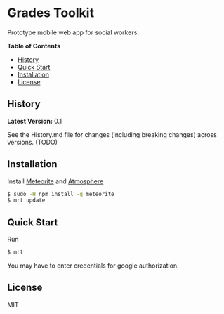 Grades Toolkit
==============

Prototype mobile web app for social workers.

**Table of Contents**

- [History](#history)
- [Quick Start](#quick-start)
- [Installation](#installation)
- [License](#license)

## History

**Latest Version:** 0.1

See the History.md file for changes (including breaking changes) across
versions. (TODO)

## Installation

Install [Meteorite](https://github.com/oortcloud/meteorite) and [Atmosphere](https://atmosphere.meteor.com)


  ```sh
  $ sudo -H npm install -g meteorite
  $ mrt update
  ```


## Quick Start

Run

```sh
$ mrt
```

You may have to enter credentials for google authorization.


## License

MIT

